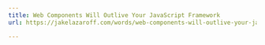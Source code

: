```yaml
---
title: Web Components Will Outlive Your JavaScript Framework
url: https://jakelazaroff.com/words/web-components-will-outlive-your-javascript-framework/

---
```

